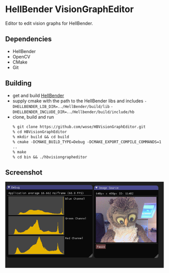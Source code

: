 # HellBender VisionGraphEditor

Editor to edit vision graphs for HellBender.

## Dependencies
* HellBender
* OpenCV
* CMake
* Git

## Building

* get and build [HellBender](https://github.com/wose/HellBender)
* supply cmake with the path to the HellBender libs and includes
  ``-DHELLBENDER_LIB_DIR=../HellBender/build/lib``
  ``-DHELLBENDER_INCLUDE_DIR=../Hellbender/build/include/hb``
* clone, build and run
  ```shell
  % git clone https://github.com/wose/HBVisionGraphEditor.git
  % cd HBVisionGraphEditor
  % mkdir build && cd build
  % cmake -DCMAKE_BUILD_TYPE=Debug -DCMAKE_EXPORT_COMPILE_COMMANDS=1 ..
  % make
  % cd bin && ./hbvisiongrapheditor
  ```

## Screenshot
![HBVisionGraphEditor Screenshot](doc/screenshot.png)
